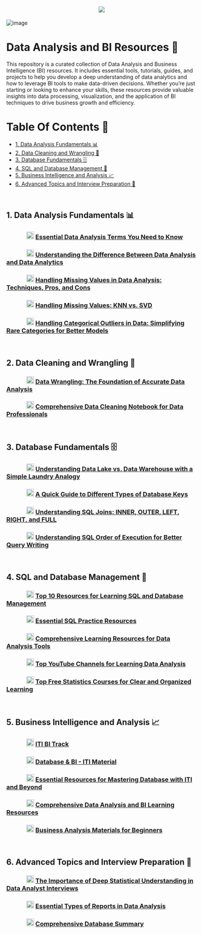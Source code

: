 
<h1 align="center">
    <img src="https://readme-typing-svg.herokuapp.com/?font=Righteous&size=35&color=00BFFF&center=true&vCenter=true&width=700&height=100&duration=7000&lines=Hello+Everyone+👋;I+hope+this+content+is+useful+to+you+❤;" />
</h1>

![image](https://github.com/GeorgeHanyMilad/Data-Analysis-and-BI-Resources/blob/master/ReadMe%20Image.gif?raw=true)
<br>

# Data Analysis and BI Resources 📑

This repository is a curated collection of Data Analysis and Business Intelligence (BI) resources. It includes essential tools, tutorials, guides, and projects to help you develop a deep understanding of data analytics and how to leverage BI tools to make data-driven decisions. Whether you’re just starting or looking to enhance your skills, these resources provide valuable insights into data processing, visualization, and the application of BI techniques to drive business growth and efficiency.
<br>

# Table Of Contents 📖

- [1. Data Analysis Fundamentals 📊](#1-data-analysis-fundamentals-)
- [2. Data Cleaning and Wrangling 🧹](#2-data-cleaning-and-wrangling-)
- [3. Database Fundamentals 🗄️](#3-database-fundamentals-)
- [4. SQL and Database Management 💾](#4-sQL-and-database-management-)
- [5. Business Intelligence and Analysis 📈](#5-business-intelligence-and-analysis-)
- [6. Advanced Topics and Interview Preparation 🎯](#6-advanced-topics-and-interview-preparation-)
<br>

## 1. Data Analysis Fundamentals 📊

### &emsp;&emsp;&emsp; **<img src="https://upload.wikimedia.org/wikipedia/commons/c/ca/LinkedIn_logo_initials.png" alt="LinkedIn" width="20" height="20"> [Essential Data Analysis Terms You Need to Know](https://www.linkedin.com/posts/mazen-mohamed11_dataanalysis-analytics-datascience-activity-7233020232670355459-RQwW?utm_source=share&utm_medium=member_desktop)**


### &emsp;&emsp;&emsp; **<img src="https://upload.wikimedia.org/wikipedia/commons/c/ca/LinkedIn_logo_initials.png" alt="LinkedIn" width="20" height="20"> [Understanding the Difference Between Data Analysis and Data Analytics](https://www.linkedin.com/posts/metwalley_dataanalysis-dataanalytics-datascience-activity-7228703700159008768-5CBy?utm_source=share&utm_medium=member_desktop)**


### &emsp;&emsp;&emsp; **<img src="https://upload.wikimedia.org/wikipedia/commons/c/ca/LinkedIn_logo_initials.png" alt="LinkedIn" width="20" height="20"> [Handling Missing Values in Data Analysis: Techniques, Pros, and Cons](https://www.linkedin.com/posts/jana-hatem-5997792aa_%D9%81%D9%8A-%D8%B9%D8%A7%D9%84%D9%85-%D8%A7%D9%84-data-analysis-%D8%A7%D9%84%D9%82%D9%8A%D9%85-%D8%A7%D9%84%D9%85%D9%81%D9%82%D9%88%D8%AF%D8%A9-activity-7233569933350031360-lvEo?utm_source=share&utm_medium=member_desktop)**


### &emsp;&emsp;&emsp; **<img src="https://upload.wikimedia.org/wikipedia/commons/c/ca/LinkedIn_logo_initials.png" alt="LinkedIn" width="20" height="20"> [Handling Missing Values: KNN vs. SVD](https://www.linkedin.com/posts/beltagy-_aexaetaesaetabraetaeuaeqaeyaeyaeuabraepaesaexaepaesaep-activity-7234577570610991104-h-Kw?utm_source=share&utm_medium=member_desktop)**


### &emsp;&emsp;&emsp; **<img src="https://upload.wikimedia.org/wikipedia/commons/c/ca/LinkedIn_logo_initials.png" alt="LinkedIn" width="20" height="20"> [Handling Categorical Outliers in Data: Simplifying Rare Categories for Better Models](https://www.linkedin.com/posts/omar-gamal-hussien_%D9%87%D9%84-%D8%B9%D9%86%D8%AF%D9%89-outliers-%D9%81%D9%8A-categorical-data-%D9%81%D9%8A-activity-7234122591387451392--wBH?utm_source=share&utm_medium=member_desktop)**

<br>

## 2. Data Cleaning and Wrangling 🧹

### &emsp;&emsp;&emsp; **<img src="https://upload.wikimedia.org/wikipedia/commons/c/ca/LinkedIn_logo_initials.png" alt="LinkedIn" width="20" height="20"> [Data Wrangling: The Foundation of Accurate Data Analysis](https://www.linkedin.com/posts/karim-hossam-63b726245_data-wrangling-%D8%A7%D9%84%D8%A3%D8%B3%D8%A7%D8%B3-%D9%84%D9%86%D8%AC%D8%A7%D8%AD-%D8%AA%D8%AD%D9%84%D9%8A%D9%84%D9%83-%D9%84%D9%84%D8%A8%D9%8A%D8%A7%D9%86%D8%A7%D8%AA-activity-7234458743340466176-NiKR?utm_source=share&utm_medium=member_desktop)**


### &emsp;&emsp;&emsp; **<img src="https://upload.wikimedia.org/wikipedia/commons/c/ca/LinkedIn_logo_initials.png" alt="LinkedIn" width="20" height="20"> [Comprehensive Data Cleaning Notebook for Data Professionals](https://www.linkedin.com/posts/mina-medhat-moris_data-cleaning-with-pandas-activity-7233546018317864961-cqWt?utm_source=share&utm_medium=member_desktop)**

<br>

## 3. Database Fundamentals 🗄️

### &emsp;&emsp;&emsp; **<img src="https://upload.wikimedia.org/wikipedia/commons/c/ca/LinkedIn_logo_initials.png" alt="LinkedIn" width="20" height="20"> [Understanding Data Lake vs. Data Warehouse with a Simple Laundry Analogy](https://www.linkedin.com/posts/omar-gamal-hussien_%D9%84%D9%83%D8%AB%D8%B1%D8%A9-%D8%A7%D9%84%D8%A3%D8%B3%D8%A6%D9%84%D8%A9-%D8%B9%D9%84%D9%89-data-lake-and-data-warehouse-activity-7225757396965445633-B6l_?utm_source=share&utm_medium=member_desktop)**


### &emsp;&emsp;&emsp; **<img src="https://upload.wikimedia.org/wikipedia/commons/c/ca/LinkedIn_logo_initials.png" alt="LinkedIn" width="20" height="20"> [A Quick Guide to Different Types of Database Keys](https://www.linkedin.com/posts/omar-gamal-hussien_%D8%A7%D9%84%D8%A3%D9%86%D9%88%D8%A7%D8%B9-%D8%A7%D9%84%D9%85%D8%AE%D8%AA%D9%84%D9%81%D8%A9-%D9%84%D9%85%D9%81%D8%A7%D8%AA%D9%8A%D8%AD-%D9%82%D9%88%D8%A7%D8%B9%D8%AF-%D8%A7%D9%84%D8%A8%D9%8A%D8%A7%D9%86%D8%A7%D8%AA-activity-7225584584887832576-kuqn?utm_source=share&utm_medium=member_desktop)**


### &emsp;&emsp;&emsp; **<img src="https://upload.wikimedia.org/wikipedia/commons/c/ca/LinkedIn_logo_initials.png" alt="LinkedIn" width="20" height="20"> [Understanding SQL Joins: INNER, OUTER, LEFT, RIGHT, and FULL](https://www.linkedin.com/posts/youssef-saeed1_join-sql-dataanalysis-activity-7234504660282220544-e68J?utm_source=share&utm_medium=member_desktop)**


### &emsp;&emsp;&emsp; **<img src="https://upload.wikimedia.org/wikipedia/commons/c/ca/LinkedIn_logo_initials.png" alt="LinkedIn" width="20" height="20"> [Understanding SQL Order of Execution for Better Query Writing](https://www.linkedin.com/posts/omar-gamal-hussien_%D8%B3%D9%84%D8%A7%D9%85-%D8%B9%D9%84%D9%8A%D9%83%D9%85-%D9%84%D9%88-%D8%A5%D9%86%D8%AA-%D9%84%D8%B3%D8%A7-%D9%87%D8%AA%D8%A8%D8%AF%D8%A3-%D8%AA%D8%AA%D8%B9%D9%84%D9%85-sql-activity-7213257109554028546-Y9D7?utm_source=share&utm_medium=member_desktop)**

<br>

## 4. SQL and Database Management 💾

### &emsp;&emsp;&emsp; **<img src="https://upload.wikimedia.org/wikipedia/commons/c/ca/LinkedIn_logo_initials.png" alt="LinkedIn" width="20" height="20"> [Top 10 Resources for Learning SQL and Database Management](https://www.linkedin.com/posts/shrouk-adel_database-sql-mysql-activity-7116707812772052993-WrxK?utm_source=share&utm_medium=member_desktop)**


### &emsp;&emsp;&emsp; **<img src="https://upload.wikimedia.org/wikipedia/commons/c/ca/LinkedIn_logo_initials.png" alt="LinkedIn" width="20" height="20"> [Essential SQL Practice Resources](https://www.linkedin.com/posts/%F0%9F%87%AF%F0%9F%87%B4yousuf-muhammed%F0%9F%87%AF%F0%9F%87%B4-695339198_internship-jo4u-activity-7192857053336387584-r5gU?utm_source=share&utm_medium=member_desktop)**


### &emsp;&emsp;&emsp; **<img src="https://upload.wikimedia.org/wikipedia/commons/c/ca/LinkedIn_logo_initials.png" alt="LinkedIn" width="20" height="20"> [Comprehensive Learning Resources for Data Analysis Tools](https://www.linkedin.com/posts/omar-gamal-hussien_%D8%A7%D9%84%D8%B3%D9%84%D8%A7%D9%85-%D8%B9%D9%84%D9%8A%D9%83%D9%85-%D9%84%D9%88-%D8%A7%D9%86%D8%AA-%D8%A8%D8%AA%D8%AA%D8%B9%D9%84%D9%85-data-analysis-activity-7229044160182272002-jlqk?utm_source=share&utm_medium=member_desktop)**


### &emsp;&emsp;&emsp; **<img src="https://upload.wikimedia.org/wikipedia/commons/c/ca/LinkedIn_logo_initials.png" alt="LinkedIn" width="20" height="20"> [Top YouTube Channels for Learning Data Analysis](https://www.linkedin.com/posts/omar-gamal-hussien_%D8%A7%D9%84%D8%B3%D9%84%D8%A7%D9%85-%D8%B9%D9%84%D9%8A%D9%83%D9%85-%D8%AC%D8%A8%D8%AA%D9%84%D9%83-%D8%A7%D9%81%D8%B6%D9%84-channels-%D8%B9%D9%84%D9%89-%D9%8A%D9%88%D8%AA%D9%8A%D9%88%D8%A8-activity-7233123702110920706-W6eL?utm_source=share&utm_medium=member_desktop)**


### &emsp;&emsp;&emsp; **<img src="https://upload.wikimedia.org/wikipedia/commons/c/ca/LinkedIn_logo_initials.png" alt="LinkedIn" width="20" height="20"> [Top Free Statistics Courses for Clear and Organized Learning](https://www.linkedin.com/posts/omar-gamal-hussien_%D8%A7%D9%84%D8%A5%D8%AD%D8%B5%D8%A7%D8%A1-%D8%A7%D9%84%D8%A7%D8%B3%D8%AA%D8%AF%D9%84%D8%A7%D9%84%D9%8A%D8%A9-%D8%A8%D8%A7%D9%84%D8%B9%D8%B1%D8%A8%D9%8A-inferential-activity-7232294456425627649-uKyt?utm_source=share&utm_medium=member_desktop)**

<br>

## 5. Business Intelligence and Analysis 📈

### &emsp;&emsp;&emsp; **<img src="https://th.bing.com/th/id/R.a72201120ba44d15f08085c87b0f4b73?rik=YgeuQ4KRBe9SIA&riu=http%3a%2f%2ffreevector.co%2fwp-content%2fuploads%2f2010%2f06%2fmega-icon.png&ehk=2A9UtC8pAJ%2b9%2f0VaQ9syp4pgX12TJK5wJEQwE05pQ%2bI%3d&risl=&pid=ImgRaw&r=0" alt="Mega" width="20" height="20"> [ITI BI Track](https://mega.nz/folder/kp5RFACR#tEcE-S38Bfkjim7gBp4e9Q)**


### &emsp;&emsp;&emsp; **<img src="https://th.bing.com/th/id/R.8fbb6f189fc0a75052632ddd53c3754a?rik=hWJg%2fzxa1e3Xxw&pid=ImgRaw&r=0" alt="Google Drive" width="20" height="20"> [Database & BI - ITI Material](https://drive.google.com/drive/folders/1uD8v_GzZISD6TacXAFoCieMIso1Uy2s-)**


### &emsp;&emsp;&emsp; **<img src="https://upload.wikimedia.org/wikipedia/commons/c/ca/LinkedIn_logo_initials.png" alt="LinkedIn" width="20" height="20"> [Essential Resources for Mastering Database with ITI and Beyond](https://www.linkedin.com/posts/mohamed-elsaid-a4004b273_%D8%A8%D8%A7%D9%84%D9%86%D8%B3%D8%A8%D9%87-%D9%84%D8%A7%D8%AE%D9%88%D8%A7%D9%86%D8%A7-%D8%A7%D9%84%D9%8A-%D8%A8%D9%8A%D8%B0%D8%A7%D9%83%D8%B1%D9%88%D8%A7-%F0%9D%97%97%F0%9D%97%AE%F0%9D%98%81%F0%9D%97%AE%F0%9D%97%AF%F0%9D%97%AE-activity-7226201046325334016-V5HC?utm_source=share&utm_medium=member_desktop)**


### &emsp;&emsp;&emsp; **<img src="https://upload.wikimedia.org/wikipedia/commons/c/ca/LinkedIn_logo_initials.png" alt="LinkedIn" width="20" height="20"> [Comprehensive Data Analysis and BI Learning Resources](https://www.linkedin.com/posts/omar-abdelbaki-7a07b7279_dataabranalysis-powerbi-excel-activity-7232904293178048512-9vwu?utm_source=share&utm_medium=member_desktop)**


### &emsp;&emsp;&emsp; **<img src="https://upload.wikimedia.org/wikipedia/commons/c/ca/LinkedIn_logo_initials.png" alt="LinkedIn" width="20" height="20"> [Business Analysis Materials for Beginners](https://www.linkedin.com/posts/nada-samy-79637018b_ba-materials-activity-7230624580762038272-OrtS?utm_source=share&utm_medium=member_desktop)**

<br>

## 6. Advanced Topics and Interview Preparation 🎯

### &emsp;&emsp;&emsp; **<img src="https://upload.wikimedia.org/wikipedia/commons/c/ca/LinkedIn_logo_initials.png" alt="LinkedIn" width="20" height="20"> [The Importance of Deep Statistical Understanding in Data Analyst Interviews](https://www.linkedin.com/posts/mostafa-abdelghafar_dataanalytics-sql-powerbi-activity-7233091018714185729-ZM9z?utm_source=share&utm_medium=member_desktop)**


### &emsp;&emsp;&emsp; **<img src="https://upload.wikimedia.org/wikipedia/commons/c/ca/LinkedIn_logo_initials.png" alt="LinkedIn" width="20" height="20"> [Essential Types of Reports in Data Analysis](https://www.linkedin.com/posts/mazen-mohamed11_%D8%A5%D9%8A%D9%87-%D8%A3%D9%86%D9%88%D8%A7%D8%B9-%D8%A7%D9%84%D8%AA%D9%82%D8%A7%D8%B1%D9%8A%D8%B1-%D8%A7%D9%84%D9%84%D9%8A-%D9%84%D8%A7%D8%B2%D9%85-%D8%AA%D8%B9%D8%B1%D9%81%D9%87%D8%A7-%D9%81%D9%8A-%D8%AA%D8%AD%D9%84%D9%8A%D9%84-activity-7234469838054690817-8dIC?utm_source=share&utm_medium=member_desktop)**


### &emsp;&emsp;&emsp; **<img src="https://upload.wikimedia.org/wikipedia/commons/c/ca/LinkedIn_logo_initials.png" alt="LinkedIn" width="20" height="20"> [Comprehensive Database Summary](https://www.linkedin.com/posts/omarsayedcs_linkedin-activity-7227225197404160000-mB3i?utm_source=share&utm_medium=member_desktop)**
